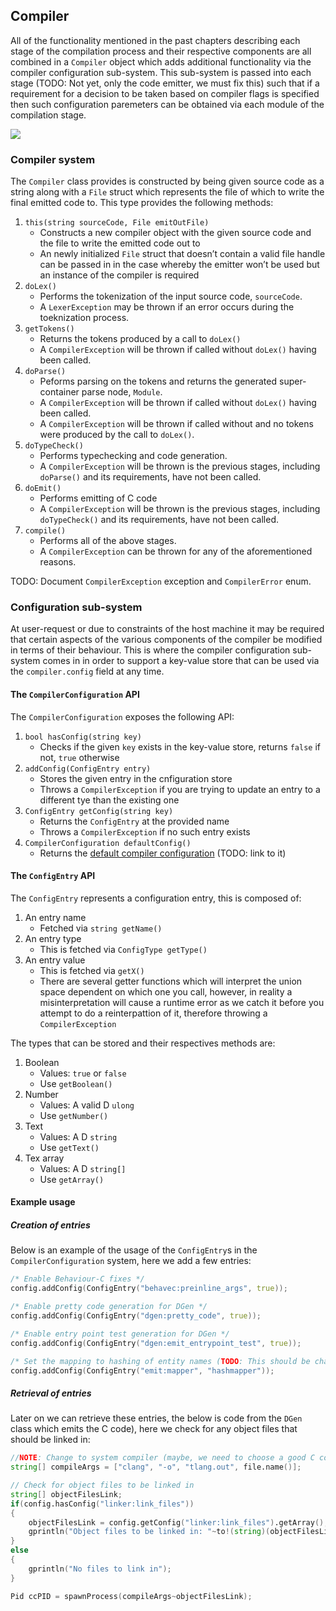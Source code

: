 ## Compiler

All of the functionality mentioned in the past chapters describing each
stage of the compilation process and their respective components are all
combined in a `Compiler` object which adds additional functionality via
the compiler configuration sub-system. This sub-system is passed into
each stage (TODO: Not yet, only the code emitter, we must fix this) such
that if a requirement for a decision to be taken based on compiler flags
is specified then such configuration paremeters can be obtained via each
module of the compilation stage.

![](/projects/tlang/graphs/pandocplot6118349527803707673.svg)

### Compiler system

The `Compiler` class provides is constructed by being given source code
as a string along with a `File` struct which represents the file of
which to write the final emitted code to. This type provides the
following methods:

1.  `this(string sourceCode, File emitOutFile)`
    - Constructs a new compiler object with the given source code and
      the file to write the emitted code out to
    - An newly initialized `File` struct that doesn’t contain a valid
      file handle can be passed in in the case whereby the emitter won’t
      be used but an instance of the compiler is required
2.  `doLex()`
    - Performs the tokenization of the input source code, `sourceCode`.
    - A `LexerException` may be thrown if an error occurs during the
      toeknization process.
3.  `getTokens()`
    - Returns the tokens produced by a call to `doLex()`
    - A `CompilerException` will be thrown if called without `doLex()`
      having been called.
4.  `doParse()`
    - Peforms parsing on the tokens and returns the generated
      super-container parse node, `Module`.
    - A `CompilerException` will be thrown if called without `doLex()`
      having been called.
    - A `CompilerException` will be thrown if called without and no
      tokens were produced by the call to `doLex()`.
5.  `doTypeCheck()`
    - Performs typechecking and code generation.
    - A `CompilerException` will be thrown is the previous stages,
      including `doParse()` and its requirements, have not been called.
6.  `doEmit()`
    - Performs emitting of C code
    - A `CompilerException` will be thrown is the previous stages,
      including `doTypeCheck()` and its requirements, have not been
      called.
7.  `compile()`
    - Performs all of the above stages.
    - A `CompilerException` can be thrown for any of the aforementioned
      reasons.

TODO: Document `CompilerException` exception and `CompilerError` enum.

### Configuration sub-system

At user-request or due to constraints of the host machine it may be
required that certain aspects of the various components of the compiler
be modified in terms of their behaviour. This is where the compiler
configuration sub-system comes in in order to support a key-value store
that can be used via the `compiler.config` field at any time.

#### The `CompilerConfiguration` API

The `CompilerConfiguration` exposes the following API:

1.  `bool hasConfig(string key)`
    - Checks if the given `key` exists in the key-value store, returns
      `false` if not, `true` otherwise
2.  `addConfig(ConfigEntry entry)`
    - Stores the given entry in the cnfiguration store
    - Throws a `CompilerException` if you are trying to update an entry
      to a different tye than the existing one
3.  `ConfigEntry getConfig(string key)`
    - Returns the `ConfigEntry` at the provided name
    - Throws a `CompilerException` if no such entry exists
4.  `CompilerConfiguration defaultConfig()`
    - Returns the [default compiler configuration]() (TODO: link to it)

#### The `ConfigEntry` API

The `ConfigEntry` represents a configuration entry, this is composed of:

1.  An entry name
    - Fetched via `string getName()`
2.  An entry type
    - This is fetched via `ConfigType getType()`
3.  An entry value
    - This is fetched via `getX()`
    - There are several getter functions which will interpret the union
      space dependent on which one you call, however, in reality a
      misinterpretation will cause a runtime error as we catch it before
      you attempt to do a reinterpattion of it, therefore throwing a
      `CompilerException`

The types that can be stored and their respectives methods are:

1.  Boolean
    - Values: `true` or `false`
    - Use `getBoolean()`
2.  Number
    - Values: A valid D `ulong`
    - Use `getNumber()`
3.  Text
    - Values: A D `string`
    - Use `getText()`
4.  Tex array
    - Values: A D `string[]`
    - Use `getArray()`

#### Example usage

##### Creation of entries

Below is an example of the usage of the `ConfigEntry`s in the
`CompilerConfiguration` system, here we add a few entries:

``` d
/* Enable Behaviour-C fixes */
config.addConfig(ConfigEntry("behavec:preinline_args", true));

/* Enable pretty code generation for DGen */
config.addConfig(ConfigEntry("dgen:pretty_code", true));

/* Enable entry point test generation for DGen */
config.addConfig(ConfigEntry("dgen:emit_entrypoint_test", true));

/* Set the mapping to hashing of entity names (TODO: This should be changed before release) */
config.addConfig(ConfigEntry("emit:mapper", "hashmapper"));
```

##### Retrieval of entries

Later on we can retrieve these entries, the below is code from the
`DGen` class which emits the C code), here we check for any object files
that should be linked in:

``` d
//NOTE: Change to system compiler (maybe, we need to choose a good C compiler)
string[] compileArgs = ["clang", "-o", "tlang.out", file.name()];

// Check for object files to be linked in
string[] objectFilesLink;
if(config.hasConfig("linker:link_files"))
{
    objectFilesLink = config.getConfig("linker:link_files").getArray();
    gprintln("Object files to be linked in: "~to!(string)(objectFilesLink));
}
else
{
    gprintln("No files to link in");
}

Pid ccPID = spawnProcess(compileArgs~objectFilesLink);
```
